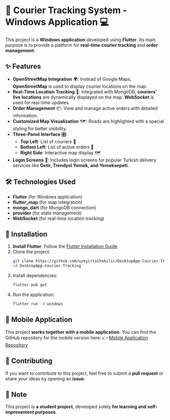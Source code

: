 # 🛵 Courier Tracking System - Windows Application 💻

This project is a **Windows application** developed using **Flutter**. Its main purpose is to provide a platform for **real-time courier tracking** and **order management**.

## ✨ Features
- **OpenStreetMap Integration** 🌍: Instead of Google Maps, **OpenStreetMap** is used to display courier locations on the map.
- **Real-Time Location Tracking** 📡: Integrated with MongoDB, **couriers' live locations** are dynamically displayed on the map. **WebSocket** is used for real-time updates.
- **Order Management** 📦: View and manage active orders with detailed information.
- **Customized Map Visualization** 🗺️: Roads are highlighted with a special styling for better visibility.
- **Three-Panel Interface** 🎛️: 
  - **Top Left**: List of couriers 📍  
  - **Bottom Left**: List of active orders 🛒  
  - **Right Side**: Interactive map display 🗺️
- **Login Screens** 🔑: Includes login screens for popular Turkish delivery services like **Getir, Trendyol Yemek, and Yemeksepeti**.

## 🛠️ Technologies Used
- **Flutter** (for Windows application)
- **flutter_map** (for map integration)
- **mongo_dart** (for MongoDB connection)
- **provider** (for state management)
- **WebSocket** (for real-time location tracking)

## 🚀 Installation
1. **Install Flutter**: Follow the [Flutter Installation Guide](https://flutter.dev/docs/get-started/install)
2. Clone the project:
   ```bash
   git clone https://github.com/uzeyirtalhakilic/DesktopApp-Courier-Tracking
   cd DesktopApp-Courier-Tracking
   ```
3. Install dependencies:
   ```bash
   flutter pub get
   ```
4. Run the application:
   ```bash
   flutter run -d windows
   ```

## 📱 Mobile Application
This project **works together with a mobile application**. You can find the GitHub repository for the mobile version here:
👉 [Mobile Application Repository](https://github.com/uzeyirtalhakilic/MobileApp-Courier-Tracking)

## 🤝 Contributing
If you want to contribute to this project, feel free to submit a **pull request** or share your ideas by opening an **issue**.

## 📌 Note
This project is **a student project**, developed solely **for learning and self-improvement purposes**.

